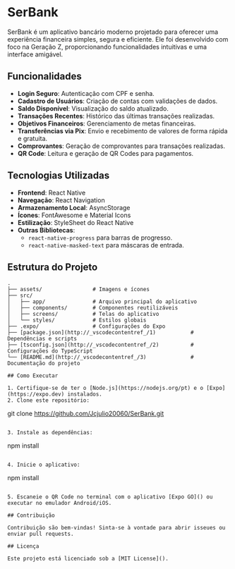 # SerBank

SerBank é um aplicativo bancário moderno projetado para oferecer uma experiência financeira simples, segura e eficiente. Ele foi desenvolvido com foco na Geração Z, proporcionando funcionalidades intuitivas e uma interface amigável.

## Funcionalidades

- **Login Seguro**: Autenticação com CPF e senha.
- **Cadastro de Usuários**: Criação de contas com validações de dados.
- **Saldo Disponível**: Visualização do saldo atualizado.
- **Transações Recentes**: Histórico das últimas transações realizadas.
- **Objetivos Financeiros**: Gerenciamento de metas financeiras.
- **Transferências via Pix**: Envio e recebimento de valores de forma rápida e gratuita.
- **Comprovantes**: Geração de comprovantes para transações realizadas.
- **QR Code**: Leitura e geração de QR Codes para pagamentos.

## Tecnologias Utilizadas

- **Frontend**: React Native
- **Navegação**: React Navigation
- **Armazenamento Local**: AsyncStorage
- **Ícones**: FontAwesome e Material Icons
- **Estilização**: StyleSheet do React Native
- **Outras Bibliotecas**:
  - `react-native-progress` para barras de progresso.
  - `react-native-masked-text` para máscaras de entrada.

## Estrutura do Projeto

```plaintext
.
├── assets/                # Imagens e ícones
├── src/
│   ├── app/               # Arquivo principal do aplicativo
│   ├── components/        # Componentes reutilizáveis
│   ├── screens/           # Telas do aplicativo
│   └── styles/            # Estilos globais
├── .expo/                 # Configurações do Expo
├── [package.json](http://_vscodecontentref_/1)           # Dependências e scripts
├── [tsconfig.json](http://_vscodecontentref_/2)          # Configurações do TypeScript
└── [README.md](http://_vscodecontentref_/3)              # Documentação do projeto

## Como Executar

1. Certifique-se de ter o [Node.js](https://nodejs.org/pt) e o [Expo](https://expo.dev) instalados.
2. Clone este repositório:
```
git clone https://github.com/Jcjulio20060/SerBank.git
```

3. Instale as dependências:
```
npm install
```

4. Inicie o aplicativo:
```
npm install
```

5. Escaneie o QR Code no terminal com o aplicativo [Expo GO]() ou executar no emulador Android/iOS.

## Contribuição

Contribuição são bem-vindas! Sinta-se à vontade para abrir isseues ou enviar pull requests.

## Licença

Este projeto está licenciado sob a [MIT License]().